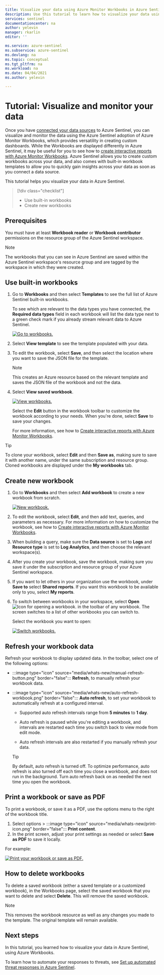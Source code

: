 ```yaml
---
title: Visualize your data using Azure Monitor Workbooks in Azure Sentinel | Microsoft Docs
description: Use this tutorial to learn how to visualize your data using workbooks in Azure Sentinel.
services: sentinel
documentationcenter: na
author: yelevin
manager: rkarlin
editor: ''

ms.service: azure-sentinel
ms.subservice: azure-sentinel
ms.devlang: na
ms.topic: conceptual
ms.tgt_pltfrm: na
ms.workload: na
ms.date: 04/04/2021
ms.author: yelevin

---
```

# Tutorial: Visualize and monitor your data

Once you have [connected your data sources](quickstart-onboard.md) to Azure Sentinel, you can visualize and monitor the data using the Azure Sentinel adoption of Azure Monitor Workbooks, which provides versatility in creating custom dashboards. While the Workbooks are displayed differently in Azure Sentinel, it may be useful for you to see how to [create interactive reports with Azure Monitor Workbooks](../azure-monitor/visualize/workbooks-overview.md). Azure Sentinel allows you to create custom workbooks across your data, and also comes with built-in workbook templates to allow you to quickly gain insights across your data as soon as you connect a data source.

This tutorial helps you visualize your data in Azure Sentinel.
> [!div class="checklist"]
> * Use built-in workbooks
> * Create new workbooks

## Prerequisites

You must have at least **Workbook reader** or **Workbook contributor** permissions on the resource group of the Azure Sentinel workspace.

> [!NOTE]
> The workbooks that you can see in Azure Sentinel are saved within the Azure Sentinel workspace's resource group and are tagged by the workspace in which they were created.

## Use built-in workbooks

1. Go to **Workbooks** and then select **Templates** to see the full list of Azure Sentinel built-in workbooks. 

    To see which are relevant to the data types you have connected, the **Required data types** field in each workbook will list the data type next to a green check mark if you already stream relevant data to Azure Sentinel.

    [ ![Go to workbooks.](media/tutorial-monitor-data/access-workbooks.png) ](media/tutorial-monitor-data/access-workbooks.png#lightbox)

1. Select **View template** to see the template populated with your data.

1. To edit the workbook, select **Save**, and then select the location where you want to save the JSON file for the template.

   > [!NOTE]
   > This creates an Azure resource based on the relevant template and saves the JSON file of the workbook and not the data.


1. Select **View saved workbook**. 

    [ ![View workbooks.](media/tutorial-monitor-data/workbook-graph.png) ](media/tutorial-monitor-data/workbook-graph.png#lightbox)

    Select the **Edit** button in the workbook toolbar to customize the workbook according to your needs. When you're done, select **Save** to save your changes.

    For more information, see how to [Create interactive reports with Azure Monitor Workbooks](../azure-monitor/visualize/workbooks-overview.md).

> [!TIP]
> To clone your workbook, select **Edit** and then **Save as**, making sure to save it with another name, under the same subscription and resource group.
> Cloned workbooks are displayed under the **My workbooks** tab.
>
## Create new workbook

1. Go to **Workbooks** and then select **Add workbook** to create a new workbook from scratch.

    [ ![New workbook.](media/tutorial-monitor-data/create-workbook.png) ](media/tutorial-monitor-data/create-workbook.png#lightbox)

1. To edit the workbook, select **Edit**, and then add text, queries, and parameters as necessary. For more information on how to customize the workbook, see how to [Create interactive reports with Azure Monitor Workbooks](../azure-monitor/visualize/workbooks-overview.md). 

1. When building a query, make sure the **Data source** is set to **Logs** and **Resource type** is set to **Log Analytics**, and then choose the relevant workspace(s). 

1. After you create your workbook, save the workbook, making sure you save it under the subscription and resource group of your Azure Sentinel workspace.

1. If you want to let others in your organization use the workbook, under **Save to** select **Shared reports**. If you want this workbook to be available only to you, select **My reports**.

1. To switch between workbooks in your workspace, select **Open** ![Icon for opening a workbook.](./media/tutorial-monitor-data/switch.png) in the toolbar of any workbook. The screen switches to a list of other workbooks you can switch to.

    Select the workbook you want to open:

    [ ![Switch workbooks.](media/tutorial-monitor-data/switch-workbooks.png) ](media/tutorial-monitor-data/switch-workbooks.png#lightbox)

## Refresh your workbook data

Refresh your workbook to display updated data. In the toolbar, select one of the following options:

- :::image type="icon" source="media/whats-new/manual-refresh-button.png" border="false"::: **Refresh**, to manually refresh your workbook data.

- :::image type="icon" source="media/whats-new/auto-refresh-workbook.png" border="false"::: **Auto refresh**, to set your workbook to automatically refresh at a configured interval.

    - Supported auto refresh intervals range from **5 minutes** to **1 day**.

    - Auto refresh is paused while you're editing a workbook, and intervals are restarted each time you switch back to view mode from edit mode.

    - Auto refresh intervals are also restarted if you manually refresh your data.

    > [!TIP]
    > By default, auto refresh is turned off. To optimize performance, auto refresh is also turned off each time you close a workbook, and does not run in the background. Turn auto refresh back on as needed the next time you open the workbook.
    >

## Print a workbook or save as PDF

To print a workbook, or save it as a PDF, use the options menu to the right of the workbook title.

1. Select options > :::image type="icon" source="media/whats-new/print-icon.png" border="false"::: **Print content**. 
2. In the print screen, adjust your print settings as needed or select **Save as PDF** to save it locally.

For example:

[ ![Print your workbook or save as PDF.](media/whats-new/print-workbook.png) ](media/whats-new/print-workbook.png#lightbox)

## How to delete workbooks

To delete a saved workbook (either a saved template or a customized workbook), in the Workbooks page, select the saved workbook that you want to delete and select **Delete**. This will remove the saved workbook.

> [!NOTE]
> This removes the workbook resource as well as any changes you made to the template. The original template will remain available.

## Next steps

In this tutorial, you learned how to visualize your data in Azure Sentinel, using Azure Workbooks.

To learn how to automate your responses to threats, see [Set up automated threat responses in Azure Sentinel](tutorial-respond-threats-playbook.md).

